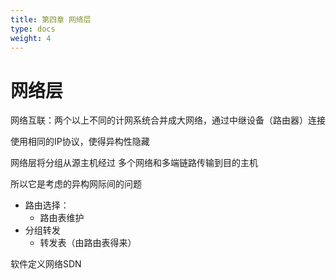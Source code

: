 ```yaml
---
title: 第四章 网络层
type: docs
weight: 4
---
```


# 网络层

网络互联：两个以上不同的计网系统合并成大网络，通过中继设备（路由器）连接

使用相同的IP协议，使得异构性隐藏

网络层将分组从源主机经过 多个网络和多端链路传输到目的主机 

所以它是考虑的异构网际间的问题

- 路由选择：
  - 路由表维护
- 分组转发
  - 转发表（由路由表得来）



软件定义网络SDN